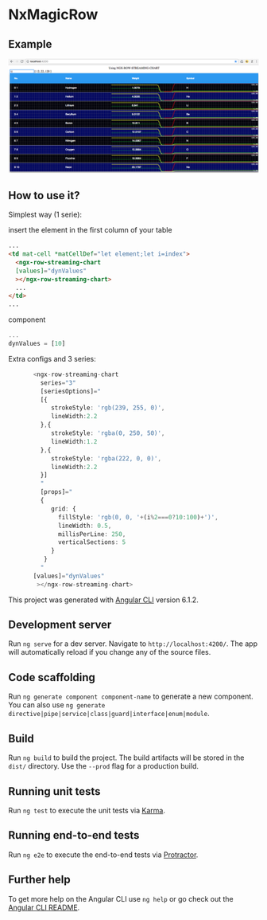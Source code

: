 # NxMagicRow

## Example

![Alt text](examples.png?raw=true "Home")

## How to use it?

Simplest way (1 serie):

insert the element in the first column of your table
```html
...
<td mat-cell *matCellDef="let element;let i=index">
  <ngx-row-streaming-chart
  [values]="dynValues"
  ></ngx-row-streaming-chart>
  ...
</td>
...
```

component

```typescript
...
dynValues = [10]
```
Extra configs and 3 series:
```typescript
       <ngx-row-streaming-chart
         series="3"
         [seriesOptions]="
         [{
            strokeStyle: 'rgb(239, 255, 0)',
            lineWidth:2.2
         },{
            strokeStyle: 'rgba(0, 250, 50)',
            lineWidth:1.2
         },{
            strokeStyle: 'rgba(222, 0, 0)',
            lineWidth:2.2
         }]
         "
         [props]="
         {
            grid: {
              fillStyle: 'rgb(0, 0, '+(i%2===0?10:100)+')',
              lineWidth: 0.5,
              millisPerLine: 250,
              verticalSections: 5
            }
          }
         "
       [values]="dynValues"
        ></ngx-row-streaming-chart>
```

This project was generated with [Angular CLI](https://github.com/angular/angular-cli) version 6.1.2.

## Development server

Run `ng serve` for a dev server. Navigate to `http://localhost:4200/`. The app will automatically reload if you change any of the source files.

## Code scaffolding

Run `ng generate component component-name` to generate a new component. You can also use `ng generate directive|pipe|service|class|guard|interface|enum|module`.

## Build

Run `ng build` to build the project. The build artifacts will be stored in the `dist/` directory. Use the `--prod` flag for a production build.

## Running unit tests

Run `ng test` to execute the unit tests via [Karma](https://karma-runner.github.io).

## Running end-to-end tests

Run `ng e2e` to execute the end-to-end tests via [Protractor](http://www.protractortest.org/).

## Further help

To get more help on the Angular CLI use `ng help` or go check out the [Angular CLI README](https://github.com/angular/angular-cli/blob/master/README.md).
